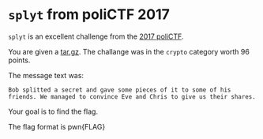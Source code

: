 # `splyt` from poliCTF 2017

`splyt` is an excellent challenge from the
[2017 poliCTF][polictf-2017].

You are given a [tar.gz][tar-archive]. The challange was in the `crypto` category worth 96 points.

The message text was:

	Bob splitted a secret and gave some pieces of it to some of his friends. We managed to convince Eve and Chris to give us their shares.

Your goal is to find the flag.

The flag format is pwn{FLAG}

[tar-archive]: splyt.tar.gz
[google-quals-2017]: https://ctftime.org/event/455
[quals-2016]: https://ctftime.org/event/320
[pctf-2017]: https://ctftime.org/event/439
[polictf-2017]: https://ctftime.org/event/425
[binary]: splyt
[docker-container]: https://hub.docker.com/r/adamdoupe/splyt/
[xinetd-man]: https://linux.die.net/man/8/xinetd
[adamd-homepage]: http://adamdoupe.com
[rop]: https://en.wikipedia.org/wiki/Return-oriented_programming
[babys-first-rop-32]: ../babys-first-rop-32/README.md
[baby-pivot]: ../baby-pivot/README.md
[format-your-pivot]: ../format-your-pivot/README.md
[one-byte-to-freedom]: ../one-byte-to-freedom/README.md
[libc]: libc.so.6
